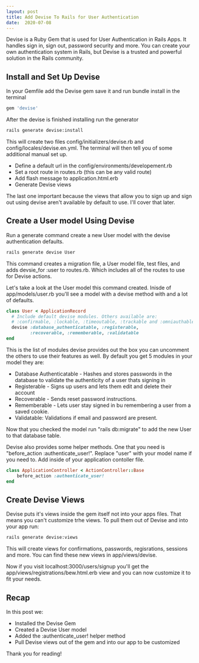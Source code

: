 ```yaml
---
layout: post
title: Add Devise To Rails for User Authentication
date:  2020-07-08
---
```


Devise is a Ruby Gem that is used for User Authentication in Rails Apps. It handles sign in, sign out, password security and more. You can create your own authentication system in Rails, but Devise is a trusted and powerful solution in the Rails community.

## Install and Set Up Devise

In your Gemfile add the Devise gem save it and run bundle install in the terminal

```Ruby
gem 'devise'
```

After the devise is finished installing run the generator

```bash
rails generate devise:install
```

This will create two files config/initializers/devise.rb and config/locales/devise.en.yml. The terminal will then tell you of some additional manual set up.

* Define a default url in the config/environments/developement.rb
* Set a root route in routes.rb (this can be any valid route)
* Add flash message to application.html.erb
* Generate Devise views

The last one important because the views that allow you to sign up and sign out using devise aren't available by default to use. I'll cover that later.


## Create a User model Using Devise

Run a generate command create a new User model with the devise authentication defaults.

```bash
rails generate devise User
```

This command creates a migration file, a User model file, test files, and adds devsie_for :user to routes.rb. Which includes all of the routes to use for Devise actions.

Let's take a look at the User model this command created. Inisde of app/models/user.rb you'll see a model with a devise method with and a lot of defaults.

```ruby
class User < ApplicationRecord
  # Include default devise modules. Others available are:
  # :confirmable, :lockable, :timeoutable, :trackable and :omniauthable
  devise :database_authenticatable, :registerable,
         :recoverable, :rememberable, :validatable
end
```

This is the list of modules devise provides out the box you can uncomment the others to use their features as well. By default you get 5 modules in your model they are:

* Database Authenticatable - Hashes and stores passwords in the database to validate the authenticity of a user thats signing in
* Registerable - Signs up users and lets them edit and delete their account
* Recoverable - Sends reset password instructions.
* Rememberable - Lets user stay signed in bu remembering a user from a saved cookie.
* Validatable: Validations if email and password are present.

Now that you checked the model run "rails db:migrate" to add the new User to that database table. 

Devise also provides some helper methods. One that you need is "before_action :authenticate_user!". Replace "user" with your model name if you need to. Add inside of your application contoller file.

```ruby
class ApplicationController < ActionController::Base
    before_action :authenticate_user!
end
```

## Create Devise Views

Devise puts it's views inside the gem itself not into your apps files. That means you can't customize trhe views. To pull them out of Devise and into your app run:

```bash
rails generate devise:views
```

This will create views for confirmations, passwords, regisrations, sessions and more. You can find these new views in app/views/devise.

Now if you visit localhost:3000/users/signup you'll get the app/views/registrations/bew.html.erb view and you can now customize it to fit your needs.

## Recap 

In this post we:

* Installed the Devise Gem
* Created a Devise User model
* Added the :authenticate_user! helper method 
* Pull Devise views out of the gem and into our app to be customized

Thank you for reading!